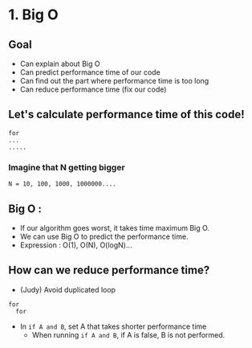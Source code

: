 # 1. Big O
## Goal
- Can explain about Big O
- Can predict performance time of our code
- Can find out the part where performance time is too long
- Can reduce performance time (fix our code)

## Let's calculate performance time of this code!

```
for
...
.....
```

### Imagine that N getting bigger
```
N = 10, 100, 1000, 1000000....
```

## Big O :
- If our algorithm goes worst, it takes time maximum Big O.
- We can use Big O to predict the performance time.
- Expression : O(1), O(N), O(logN)...

## How can we reduce performance time?
- (Judy) Avoid duplicated loop
```
for
  for
```
- In `if A and B`, set A that takes shorter performance time
  - When running `if A and B`, if A is false, B is not performed. 
